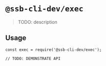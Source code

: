 # `@ssb-cli-dev/exec`

> TODO: description

## Usage

```
const exec = require('@ssb-cli-dev/exec');

// TODO: DEMONSTRATE API
```

